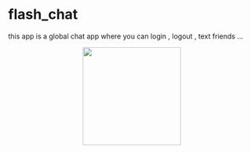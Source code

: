# flash_chat
this app is a global chat app where you can login , logout , text friends ...


<center>
<img src="https://user-images.githubusercontent.com/68555232/156847875-f2eb5ee4-238b-4399-8b6c-1f1afc9df618.gif" width=200 >
</center>


